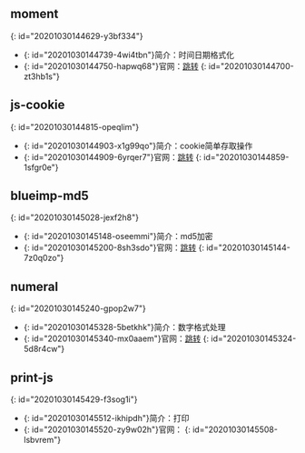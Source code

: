 ## moment
{: id="20201030144629-y3bf334"}

* {: id="20201030144739-4wi4tbn"}简介：时间日期格式化
* {: id="20201030144750-hapwq68"}官网：[跳转](http://momentjs.cn/)
{: id="20201030144700-zt3hb1s"}

## js-cookie
{: id="20201030144815-opeqlim"}

* {: id="20201030144903-x1g99qo"}简介：cookie简单存取操作
* {: id="20201030144909-6yrqer7"}官网：[跳转](https://www.npmjs.com/package/js-cookie)
{: id="20201030144859-1sfgr0e"}

## blueimp-md5
{: id="20201030145028-jexf2h8"}

* {: id="20201030145148-oseemmi"}简介：md5加密
* {: id="20201030145200-8sh3sdo"}官网：[跳转](https://www.npmjs.com/package/blueimp-md5)
{: id="20201030145144-7z0q0zo"}

## numeral
{: id="20201030145240-gpop2w7"}

* {: id="20201030145328-5betkhk"}简介：数字格式处理
* {: id="20201030145340-mx0aaem"}官网：[跳转](http://numeraljs.com/)
{: id="20201030145324-5d8r4cw"}

## print-js
{: id="20201030145429-f3sog1i"}

* {: id="20201030145512-ikhipdh"}简介：打印
* {: id="20201030145520-zy9w02h"}官网：
{: id="20201030145508-lsbvrem"}
